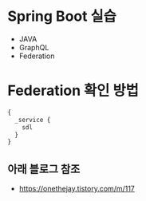 # Spring Boot 실습
* JAVA
* GraphQL
* Federation

# Federation 확인 방법 
```graphql
{
  _service {
    sdl
  }
}
```

## 아래 블로그 참조
* https://onethejay.tistory.com/m/117